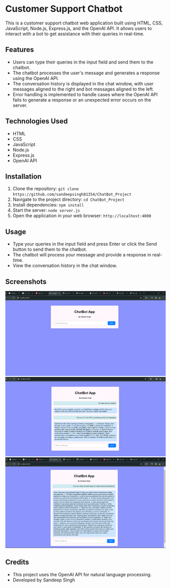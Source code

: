 # Customer Support Chatbot

This is a customer support chatbot web application built using HTML, CSS, JavaScript, Node.js, Express.js, and the OpenAI API. It allows users to interact with a bot to get assistance with their queries in real-time.

## Features

- Users can type their queries in the input field and send them to the chatbot.
- The chatbot processes the user's message and generates a response using the OpenAI API.
- The conversation history is displayed in the chat window, with user messages aligned to the right and bot messages aligned to the left.
- Error handling is implemented to handle cases where the OpenAI API fails to generate a response or an unexpected error occurs on the server.

## Technologies Used

- HTML
- CSS
- JavaScript
- Node.js
- Express.js
- OpenAI API

## Installation

1. Clone the repository: `git clone https://github.com/sandeepsingh81354/ChatBot_Project`
2. Navigate to the project directory: `cd ChatBot_Project`
3. Install dependencies: `npm install`
4. Start the server: `node server.js`
5. Open the application in your web browser: `http://localhost:4000`

## Usage

- Type your queries in the input field and press Enter or click the Send button to send them to the chatbot.
- The chatbot will process your message and provide a response in real-time.
- View the conversation history in the chat window.

## Screenshots

![Screenshot 1](screenshots/screenshot01.png)
![Screenshot 1](screenshots/screenshot02.png)
![Screenshot 1](screenshots/screenshot03.png)


## Credits

- This project uses the OpenAI API for natural language processing.
- Developed by Sandeep Singh


